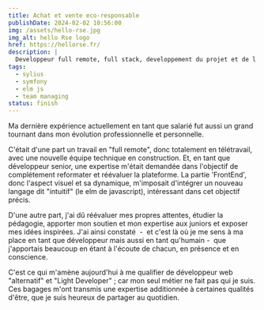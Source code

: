 ```yaml
---
title: Achat et vente eco-responsable 
publishDate: 2024-02-02 10:56:00
img: /assets/hello-rse.jpg
img_alt: hello Rse logo
href: https://hellorse.fr/
description: |
  Developpeur full remote, full stack, developpement du projet et de l'équipe de hello Rse.
tags:
  - sylius
  - symfony
  - elm js
  - team managing
status: finish
---
```


Ma dernière expérience actuellement en tant que salarié fut aussi un grand tournant dans mon évolution professionnelle et personnelle.

C'était d'une part un travail en "full remote", donc totalement en télétravail, avec une nouvelle équipe technique en construction. Et, en tant que développeur senior, une expertise m'était demandée dans l'objectif de complétement reformater et réévaluer la plateforme. La partie 'FrontEnd', donc l'aspect visuel et sa dynamique, m'imposait d'intégrer un nouveau langage dit "intuitif" (le elm de javascript), intéressant dans cet objectif précis.

D'une autre part, j'ai dû réévaluer mes propres attentes, étudier la pédagogie, apporter mon soutien et mon expertise aux juniors et exposer mes idées inspirées. J'ai ainsi constaté &nbsp;-&nbsp; et c'est là où je me sens à ma place en tant que développeur mais aussi en tant qu'humain&nbsp;-&nbsp; que j'apportais beaucoup en étant à l'écoute de chacun, en présence et en conscience.

C'est ce qui m'amène aujourd'hui à me qualifier de développeur web "alternatif" et "Light Developer" ; car mon seul métier ne fait pas qui je suis. Ces bagages m'ont transmis une expertise additionnée à certaines qualités d'être, que je suis heureux de partager au quotidien.

